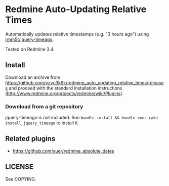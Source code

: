 # Redmine Auto-Updating Relative Times

Automatically updates relative timestamps (e.g. "3 hours ago") using [rmm5t/jquery-timeago](https://github.com/rmm5t/jquery-timeago).

Tested on Redmine 3.4.

## Install

Download an archive from https://github.com/vzvu3k6k/redmine_auto_updating_relative_times/releases and proceed with the standard installation instructions (http://www.redmine.org/projects/redmine/wiki/Plugins).

### Download from a git repository

jquery-timeago is not included. Run `bundle install && bundle exec rake install_jquery_timeago` to install it.

## Related plugins

- https://github.com/suer/redmine_absolute_dates

## LICENSE

See COPYING.

